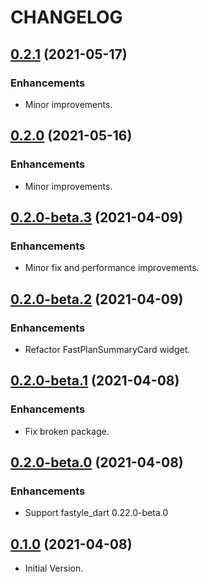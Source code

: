 # CHANGELOG

## [0.2.1](https://github.com/tyrcord/fastyle_pricing/releases/tag/0.2.1) (2021-05-17)

### Enhancements

- Minor improvements.

## [0.2.0](https://github.com/tyrcord/fastyle_pricing/releases/tag/0.2.0) (2021-05-16)

### Enhancements

- Minor improvements.

## [0.2.0-beta.3](https://github.com/tyrcord/fastyle_pricing/releases/tag/0.2.0-beta.3) (2021-04-09)

### Enhancements

- Minor fix and performance improvements.

## [0.2.0-beta.2](https://github.com/tyrcord/fastyle_pricing/releases/tag/0.2.0-beta.2) (2021-04-09)

### Enhancements

- Refactor FastPlanSummaryCard widget.

## [0.2.0-beta.1](https://github.com/tyrcord/fastyle_pricing/releases/tag/0.2.0-beta.1) (2021-04-08)

### Enhancements

- Fix broken package.

## [0.2.0-beta.0](https://github.com/tyrcord/fastyle_pricing/releases/tag/0.2.0-beta.0) (2021-04-08)

### Enhancements

- Support fastyle_dart 0.22.0-beta.0

## [0.1.0](https://github.com/tyrcord/fastyle_pricing/releases/tag/0.1.0) (2021-04-08)

- Initial Version.
